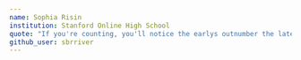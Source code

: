 ```yaml
---
name: Sophia Risin
institution: Stanford Online High School
quote: "If you're counting, you'll notice the earlys outnumber the lates.” Jennifer Niven"
github_user: sbrriver
---
```

